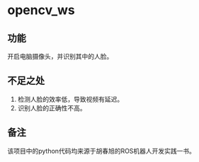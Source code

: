 # opencv_ws
## 功能
开启电脑摄像头，并识别其中的人脸。
## 不足之处
1. 检测人脸的效率低，导致视频有延迟。
2. 识别人脸的正确性不高。
## 备注
该项目中的python代码均来源于胡春旭的ROS机器人开发实践一书。
